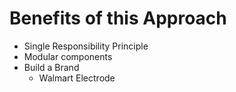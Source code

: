 # Benefits of this Approach

- Single Responsibility Principle
- Modular components
- Build a Brand
	- Walmart Electrode
